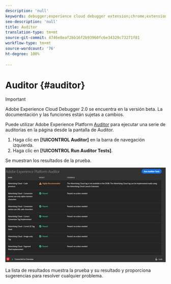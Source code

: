 ```yaml
---
description: 'null'
keywords: debugger;experience cloud debugger extension;chrome;extension;auditor;dtm;target
seo-description: 'null'
title: Auditor
translation-type: tm+mt
source-git-commit: 4746e8eaf2bb16f2b93960fc6e34329c73271f81
workflow-type: tm+mt
source-wordcount: '76'
ht-degree: 100%

---
```



# Auditor {#auditor}

>[!IMPORTANT]
>
>Adobe Experience Cloud Debugger 2.0 se encuentra en la versión beta. La documentación y las funciones están sujetas a cambios.

Puede utilizar Adobe Experience Platform [Auditor](https://docs.adobe.com/content/help/es-ES/auditor/using/overview.html) para ejecutar una serie de auditorías en la página desde la pantalla de Auditor.

1. Haga clic en **[!UICONTROL Auditor]** en la barra de navegación izquierda.
1. Haga clic en **[!UICONTROL Run Auditor Tests]**.

Se muestran los resultados de la prueba.

![](assets/auditor-results.jpg)

La lista de resultados muestra la prueba y su resultado y proporciona sugerencias para resolver cualquier problema.